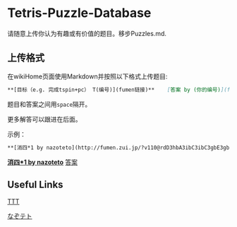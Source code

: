 # Tetris-Puzzle-Database

请随意上传你认为有趣或有价值的题目。移步Puzzles.md.

## 上传格式

在wikiHome页面使用Markdown并按照以下格式上传题目:

```markdown
**[目标（e.g. 完成tspin+pc） T(编号)](fumen链接)**	[答案 by (你的编号)](fumen链接) 
```

题目和答案之间用`space`隔开。

更多解答可以跟进在后面。

示例：

```markdown
**[消四*1 by nazoteto](http://fumen.zui.jp/?v110@rdD3hbA3ibC3ibC3gbE3gbJ3gbI3gbI3gbI3gbC3pb?AoUYAFLDmClcJSAVDEHBEooRBKoAVB0HMMC)	**
```

**[消四*1 by nazoteto](http://fumen.zui.jp/?v110@rdD3hbA3ibC3ibC3gbE3gbJ3gbI3gbI3gbI3gbC3pb?AoUYAFLDmClcJSAVDEHBEooRBKoAVB0HMMC)**	[答案](http://fumen.zui.jp/?v115@fgD8BeA8CeC8CeC8AeE8AeJ8AeI8AeI8AeI8AeC8Je?G0XYAFLDmClcJSAVDEHBEooRBKoAVB0HMMCvhE9XBMSBvWB?ZnBAAA)

## Useful Links

[TTT](http://139.199.75.237/TTT/)

[なぞテト](http://139.199.75.237/nazo/)

